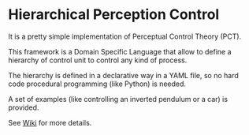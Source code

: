 # Hierarchical Perception Control

It is a pretty simple implementation of Perceptual Control Theory (PCT). 

This framework is a Domain Specific Language that allow to define a hierarchy of control unit to control any kind of process. 

The hierarchy is defined in a declarative way in a YAML file, so no hard code procedural programming (like Python) is needed.

A set of examples (like controlling an inverted pendulum or a car) is provided.

See [Wiki](https://github.com/njodal/HierarchicalPerceptionControl/wiki) for more details.
